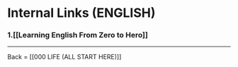 # Internal Links (ENGLISH)
### 1.[[Learning English From Zero to Hero]]


-------------------------
Back = [[000 LIFE (ALL START HERE)]]

